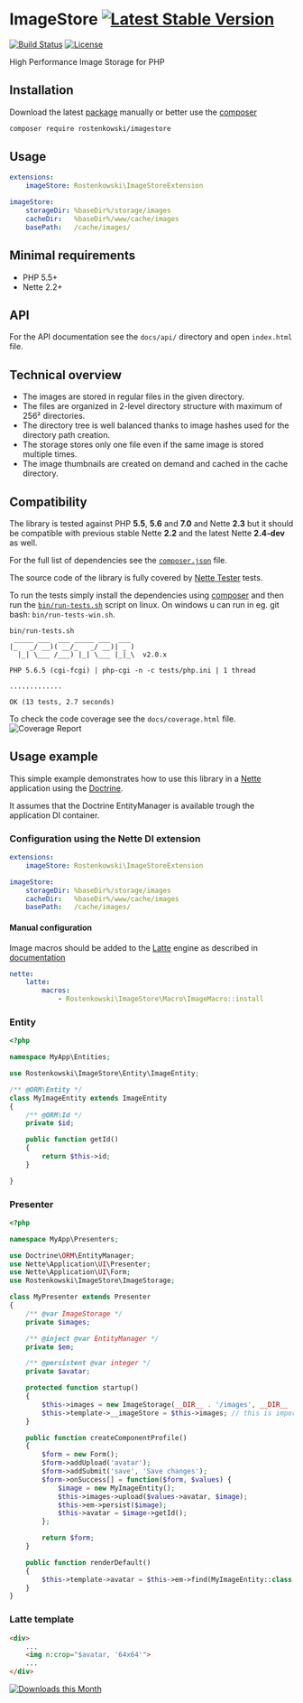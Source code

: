 
# ImageStore [![Latest Stable Version](https://poser.pugx.org/rostenkowski/imagestore/v/stable)](https://github.com/rostenkowski/imagestore/releases)

[![Build Status](https://travis-ci.org/rostenkowski/imagestore.svg?branch=master)](https://travis-ci.org/rostenkowski/imagestore) 
[![License](https://img.shields.io/badge/license-New%20BSD-blue.svg)](https://github.com/rostenkowski/imagestore/blob/master/LICENSE)

High Performance Image Storage for PHP 

## Installation

Download the latest [package](https://github.com/rostenkowski/imagestore/releases) manually
or better use the [composer](https://getcomposer.org/doc/00-intro.md#globally)

```bash
composer require rostenkowski/imagestore
```

## Usage
```yml
extensions:
	imageStore: Rostenkowski\ImageStoreExtension

imageStore:
	storageDir: %baseDir%/storage/images
	cacheDir:   %baseDir%/www/cache/images
	basePath:   /cache/images/
```

## Minimal requirements
- PHP 5.5+
- Nette 2.2+

## API
For the API documentation see the `docs/api/` directory and open `index.html` file.

## Technical overview
- The images are stored in regular files in the given directory.
- The files are organized in 2-level directory structure with maximum of 256² directories.
- The directory tree is well balanced thanks to image hashes used for the directory path creation.
- The storage stores only one file even if the same image is stored multiple times.
- The image thumbnails are created on demand and cached in the cache directory.

## Compatibility
The library is tested against PHP **5.5**, **5.6** and **7.0** and Nette **2.3** but it should be compatible with previous stable Nette **2.2** and the latest Nette **2.4-dev** as well.

For the full list of dependencies see the [`composer.json`](https://github.com/rostenkowski/imagestore/blob/master/composer.json) file.

The source code of the library is fully covered by [Nette Tester](https://tester.nette.org/) tests.

To run the tests simply install the dependencies
using [composer](https://getcomposer.org/doc/00-intro.md#globally) and then run the [`bin/run-tests.sh`](bin/run-tests.sh) script on linux. On windows u can run in eg. git bash: `bin/run-tests-win.sh`.

```
bin/run-tests.sh
 _____ ___  ___ _____ ___  ___
|_   _/ __)( __/_   _/ __)| _ )
  |_| \___ /___) |_| \___ |_|_\  v2.0.x

PHP 5.6.5 (cgi-fcgi) | php-cgi -n -c tests/php.ini | 1 thread

.............

OK (13 tests, 2.7 seconds)
```

To check the code coverage see the `docs/coverage.html` file.
![Coverage Report](https://raw.githubusercontent.com/rostenkowski/imagestore/master/docs/coverage.png)

## Usage example
This simple example demonstrates how to use this library in a [Nette](https://doc.nette.org/cs/2.3/quickstart) application using the [Doctrine](http://docs.doctrine-project.org/projects/doctrine-orm/en/latest/tutorials/getting-started.html).

It assumes that the Doctrine EntityManager is available trough the application DI container.

### Configuration using the Nette DI extension
```yml
extensions:
	imageStore: Rostenkowski\ImageStoreExtension

imageStore:
	storageDir: %baseDir%/storage/images
	cacheDir:   %baseDir%/www/cache/images
	basePath:   /cache/images/
```

#### Manual configuration

Image macros should be added to the [Latte](https://latte.nette.org/) engine  as described
in [documentation](https://doc.nette.org/en/2.2/configuring#toc-latte)

```yaml
nette:
    latte:
        macros:
            - Rostenkowski\ImageStore\Macro\ImageMacro::install
```

### Entity

```php
<?php

namespace MyApp\Entities;

use Rostenkowski\ImageStore\Entity\ImageEntity;

/** @ORM\Entity */
class MyImageEntity extends ImageEntity
{
	/** @ORM\Id */
	private $id;

	public function getId()
	{
		return $this->id;
	}

}
```

### Presenter

```php
<?php

namespace MyApp\Presenters;

use Doctrine\ORM\EntityManager;
use Nette\Application\UI\Presenter;
use Nette\Application\UI\Form;
use Rostenkowski\ImageStore\ImageStorage;

class MyPresenter extends Presenter
{
	/** @var ImageStorage */
	private $images;

	/** @inject @var EntityManager */
    private $em;

    /** @persistent @var integer */
    private $avatar;

	protected function startup()
	{
		$this->images = new ImageStorage(__DIR__ . '/images', __DIR__ . '/cache');
		$this->template->__imageStore = $this->images; // this is important for the image macros
	}

	public function createComponentProfile()
	{
		$form = new Form();
		$form->addUpload('avatar');
		$form->addSubmit('save', 'Save changes');
		$form->onSuccess[] = function($form, $values) {
			$image = new MyImageEntity();
			$this->images->upload($values->avatar, $image);
			$this->em->persist($image);
			$this->avatar = $image->getId();
		};

		return $form;
	}

	public function renderDefault()
	{
		$this->template->avatar = $this->em->find(MyImageEntity::class, $this->avatar);
	}
}
```

### Latte template

```html
<div>
	...
	<img n:crop="$avatar, '64x64'">
	...
</div>
```

[![Downloads this Month](https://img.shields.io/packagist/dm/rostenkowski/imagestore.svg)](https://packagist.org/packages/rostenkowski/imagestore)
